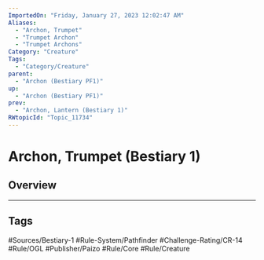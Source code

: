 ```yaml
---
ImportedOn: "Friday, January 27, 2023 12:02:47 AM"
Aliases:
  - "Archon, Trumpet"
  - "Trumpet Archon"
  - "Trumpet Archons"
Category: "Creature"
Tags:
  - "Category/Creature"
parent:
  - "Archon (Bestiary PF1)"
up:
  - "Archon (Bestiary PF1)"
prev:
  - "Archon, Lantern (Bestiary 1)"
RWtopicId: "Topic_11734"
---
```

# Archon, Trumpet (Bestiary 1)
## Overview

---
## Tags
#Sources/Bestiary-1 #Rule-System/Pathfinder #Challenge-Rating/CR-14 #Rule/OGL #Publisher/Paizo #Rule/Core #Rule/Creature


